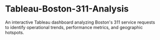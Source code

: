 # Tableau-Boston-311-Analysis
An interactive Tableau dashboard analyzing Boston's 311 service requests to identify operational trends, performance metrics, and geographic hotspots.
